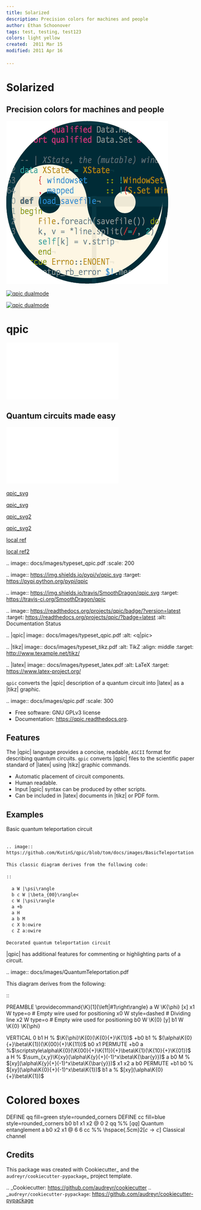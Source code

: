 ```yaml
---
title: Solarized
description: Precision colors for machines and people
author: Ethan Schoonover
tags: test, testing, test123
colors: light yellow
created:  2011 Mar 15
modified: 2011 Apr 16

---
```


Solarized
=========

## Precision colors for machines and people

[![solarized dualmode](https://github.com/altercation/solarized/raw/master/img/solarized-yinyang.png)](#features)

[![qpic dualmode](https://raw.githubusercontent.com/KutinS/qpic/tom/docs/images/BasicTeleportation.png)](#features)

[![qpic dualmode](https://github.com/KutinS/qpic/raw/tom/docs/images/BasicTeleportation.png)](#features)

qpic
===============================

![qpic logo](docs/images/typeset_qpic.pdf)

## Quantum circuits made easy

![qpic logo](docs/images/qpic.pdf)


[qpic_svg](https://raw.github.com/KutinS/qpic/raw/tom/docs/images/BasicTeleportation.svg)

[qpic_svg](https://raw.github.com/KutinS/qpic/raw/tom/docs/images/BasicTeleportation.png)

[qpic_svg2](docs/images/BasicTeleportation.png)

[qpic_svg2](/docs/images/BasicTeleportation.png)



[local ref](/docs/images/BasicTeleportation.png?raw=true)

[local ref2](docs/images/BasicTeleportation.png?raw=true)

.. image:: docs/images/typeset_qpic.pdf
   :scale: 200

.. image:: https://img.shields.io/pypi/v/qpic.svg
        :target: https://pypi.python.org/pypi/qpic

.. image:: https://img.shields.io/travis/SmoothDragon/qpic.svg
        :target: https://travis-ci.org/SmoothDragon/qpic

.. image:: https://readthedocs.org/projects/qpic/badge/?version=latest
        :target: https://readthedocs.org/projects/qpic/?badge=latest
        :alt: Documentation Status

.. |qpic| image:: docs/images/typeset_qpic.pdf
   :alt: <q|pic>

.. |tikz| image:: docs/images/typeset_tikz.pdf
   :alt: TikZ
   :align: middle
   :target: http://www.texample.net/tikz/

.. |latex| image:: docs/images/typeset_latex.pdf
   :alt: LaTeX
   :target: https://www.latex-project.org/

``qpic`` converts the |qpic| description of a quantum circuit into |latex| as a |tikz| graphic.

.. image:: docs/images/qpic.pdf
   :scale: 300

* Free software: GNU GPLv3 license
* Documentation: https://qpic.readthedocs.org.

Features
--------

The |qpic| language provides a concise, readable, ``ASCII`` format for describing quantum circuits. ``qpic`` converts |qpic| files to the scientific paper standard of |latex| using |tikz| graphic commands.

* Automatic placement of circuit components.
* Human readable.
* Input |qpic| syntax can be produced by other scripts.
* Can be included in |latex| documents in |tikz| or PDF form.

Examples
--------

Basic quantum teleportation circuit
~~~~~~~~~~~~~~~~~~~~~~~~~~~~~~~~~~~

.. image:: https://github.com/KutinS/qpic/blob/tom/docs/images/BasicTeleportation.svg

This classic diagram derives from the following code:

::

  a W |\psi\rangle
  b c W |\beta_{00}\rangle<
  c W |\psi\rangle
  a +b
  a H
  a b M
  c X b:owire
  c Z a:owire

Decorated quantum teleportation circuit
~~~~~~~~~~~~~~~~~~~~~~~~~~~~~~~~~~~~~~~

|qpic| has additional features for commenting or highlighting parts of a circuit. 

.. image:: docs/images/QuantumTeleportation.pdf

This diagram derives from the following:

::

  PREAMBLE \providecommand{\K}[1]{\left|#1\right\rangle}
  a  W \K{\phi} [x]
  x1 W type=o # Empty wire used for positioning
  x0 W style=dashed # Dividing line
  x2 W type=o # Empty wire used for positioning
  b0 W \K{0} [y]
  b1 W \K{0} \K{\phi}

  VERTICAL 0
  b1 H    % $\K{\phi}\K{0}(\K{0}{+}\K{1})$
  +b0 b1   % $(\alpha\K{0}{+}\beta\K{1})(\K{00}{+}\K{11})$
  b0 x1 PERMUTE
  +b0 a %$\scriptstyle\alpha\K{0}(\K{00}{+}\K{11}){+}\beta\K{1}(\K{10}{+}\K{01})$
  a H     % $\sum_{x,y}\K{xy}(\alpha\K{y}{+}(-1)^x\beta\K{\bar{y}})$
  a b0 M  % $[xy](\alpha\K{y}{+}(-1)^x\beta\K{\bar{y}})$
  x1 x2 a b0 PERMUTE
  +b1 b0   % $[xy](\alpha\K{0}{+}(-1)^x\beta\K{1})$
  b1 a  % $[xy](\alpha\K{0}{+}\beta\K{1})$

  # Colored boxes
  DEFINE qq fill=green style=rounded_corners
  DEFINE cc fill=blue style=rounded_corners
  b0 b1 x1 x2 @ 0 2 qq %% $[qq]$ Quantum entanglement
  a b0 x2 x1 @ 6 6 cc %% \hspace{.5cm}$2[c\rightarrow c]$ Classical channel



Credits
---------

This package was created with Cookiecutter_ and the `audreyr/cookiecutter-pypackage`_ project template.

.. _Cookiecutter: https://github.com/audreyr/cookiecutter
.. _`audreyr/cookiecutter-pypackage`: https://github.com/audreyr/cookiecutter-pypackage
